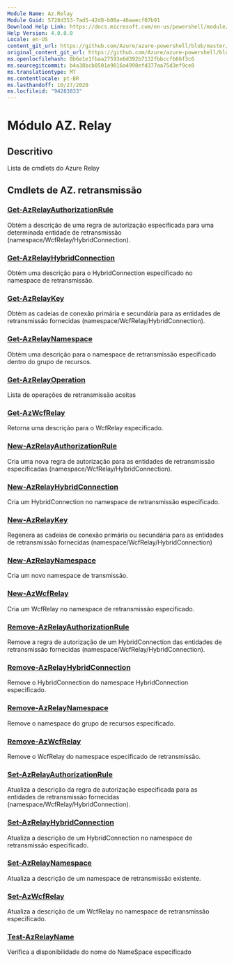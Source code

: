 ```yaml
---
Module Name: Az.Relay
Module Guid: 5728d353-7ad5-42d8-b00a-46aaecf07b91
Download Help Link: https://docs.microsoft.com/en-us/powershell/module/az.relay
Help Version: 4.0.0.0
Locale: en-US
content_git_url: https://github.com/Azure/azure-powershell/blob/master/src/Relay/Relay/help/Az.Relay.md
original_content_git_url: https://github.com/Azure/azure-powershell/blob/master/src/Relay/Relay/help/Az.Relay.md
ms.openlocfilehash: 8b6e1e1fbaa27593e6d392b7132fbbccfb66f3c6
ms.sourcegitcommit: b4a38bcb0501a9016a4998efd377aa75d3ef9ce8
ms.translationtype: MT
ms.contentlocale: pt-BR
ms.lasthandoff: 10/27/2020
ms.locfileid: "94283833"
---
```

# Módulo AZ. Relay
## Descritivo
Lista de cmdlets do Azure Relay

## Cmdlets de AZ. retransmissão
### [Get-AzRelayAuthorizationRule](Get-AzRelayAuthorizationRule.md)
Obtém a descrição de uma regra de autorização especificada para uma determinada entidade de retransmissão (namespace/WcfRelay/HybridConnection).

### [Get-AzRelayHybridConnection](Get-AzRelayHybridConnection.md)
Obtém uma descrição para o HybridConnection especificado no namespace de retransmissão.

### [Get-AzRelayKey](Get-AzRelayKey.md)
Obtém as cadeias de conexão primária e secundária para as entidades de retransmissão fornecidas (namespace/WcfRelay/HybridConnection).

### [Get-AzRelayNamespace](Get-AzRelayNamespace.md)
Obtém uma descrição para o namespace de retransmissão especificado dentro do grupo de recursos.

### [Get-AzRelayOperation](Get-AzRelayOperation.md)
Lista de operações de retransmissão aceitas

### [Get-AzWcfRelay](Get-AzWcfRelay.md)
Retorna uma descrição para o WcfRelay especificado.

### [New-AzRelayAuthorizationRule](New-AzRelayAuthorizationRule.md)
Cria uma nova regra de autorização para as entidades de retransmissão especificadas (namespace/WcfRelay/HybridConnection).

### [New-AzRelayHybridConnection](New-AzRelayHybridConnection.md)
Cria um HybridConnection no namespace de retransmissão especificado.

### [New-AzRelayKey](New-AzRelayKey.md)
Regenera as cadeias de conexão primária ou secundária para as entidades de retransmissão fornecidas (namespace/WcfRelay/HybridConnection)

### [New-AzRelayNamespace](New-AzRelayNamespace.md)
Cria um novo namespace de transmissão.

### [New-AzWcfRelay](New-AzWcfRelay.md)
Cria um WcfRelay no namespace de retransmissão especificado.

### [Remove-AzRelayAuthorizationRule](Remove-AzRelayAuthorizationRule.md)
Remove a regra de autorização de um HybridConnection das entidades de retransmissão fornecidas (namespace/WcfRelay/HybridConnection).

### [Remove-AzRelayHybridConnection](Remove-AzRelayHybridConnection.md)
Remove o HybridConnection do namespace HybridConnection especificado.

### [Remove-AzRelayNamespace](Remove-AzRelayNamespace.md)
Remove o namespace do grupo de recursos especificado. 

### [Remove-AzWcfRelay](Remove-AzWcfRelay.md)
Remove o WcfRelay do namespace especificado de retransmissão.

### [Set-AzRelayAuthorizationRule](Set-AzRelayAuthorizationRule.md)
Atualiza a descrição da regra de autorização especificada para as entidades de retransmissão fornecidas (namespace/WcfRelay/HybridConnection).

### [Set-AzRelayHybridConnection](Set-AzRelayHybridConnection.md)
Atualiza a descrição de um HybridConnection no namespace de retransmissão especificado.

### [Set-AzRelayNamespace](Set-AzRelayNamespace.md)
Atualiza a descrição de um namespace de retransmissão existente.

### [Set-AzWcfRelay](Set-AzWcfRelay.md)
Atualiza a descrição de um WcfRelay no namespace de retransmissão especificado.

### [Test-AzRelayName](Test-AzRelayName.md)
Verifica a disponibilidade do nome do NameSpace especificado

